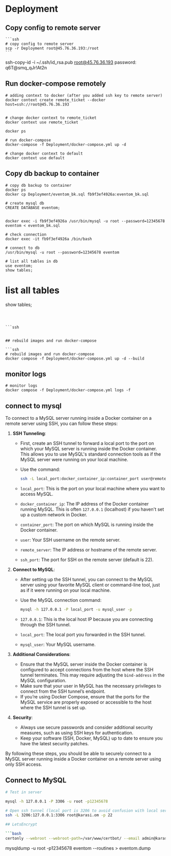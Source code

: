 # Deployment


## Copy config to remote server
    
    ```ssh
    # copy config to remote server
    scp -r Deployment root@45.76.36.193:/root
    ```

ssh-copy-id -i ~/.ssh/id_rsa.pub root@45.76.36.193
password: 
q6T@smq_qJr!At2n

## Run docker-compose remotely

```ssh 
# adding context to docker (after you added ssh key to remote server)
docker context create remote_ticket --docker host=ssh://root@45.76.36.193


# change docker context to remote_ticket
docker context use remote_ticket

docker ps

# run docker-compose
docker-compose -f Deployment/docker-compose.yml up -d

# change docker context to default
docker context use default
```


## Copy db backup to container

```ssh
# copy db backup to container
docker ps
docker cp Deployment/eventom_bk.sql fb9f3ef4926a:eventom_bk.sql

# create mysql db
CREATE DATABASE eventom;


docker exec -i fb9f3ef4926a /usr/bin/mysql -u root --password=12345678 eventom < eventom_bk.sql

# check connection
docker exec -it fb9f3ef4926a /bin/bash

# connect to db
/usr/bin/mysql -u root --password=12345678 eventom

# list all tables in db
use eventom;
show tables;
```

# list all tables
show tables;
```



```ssh


## rebuild images and run docker-compose

```ssh
# rebuild images and run docker-compose
docker compose -f Deployment/docker-compose.yml up -d --build
```

## monitor logs

```ssh
# monitor logs
docker compose -f Deployment/docker-compose.yml logs -f
```

## connect to mysql

To connect to a MySQL server running inside a Docker container on a remote server using SSH, you can follow these steps:

1. **SSH Tunneling**: 
   - First, create an SSH tunnel to forward a local port to the port on which your MySQL server is running inside the Docker container. This allows you to use MySQL's standard connection tools as if the MySQL server were running on your local machine.
   - Use the command:

     ```bash
     ssh -L local_port:docker_container_ip:container_port user@remote_server -p ssh_port
     ```
   
   - `local_port`: This is the port on your local machine where you want to access MySQL.
   - `docker_container_ip`: The IP address of the Docker container running MySQL. This is often `127.0.0.1` (localhost) if you haven't set up a custom network in Docker.
   - `container_port`: The port on which MySQL is running inside the Docker container.
   - `user`: Your SSH username on the remote server.
   - `remote_server`: The IP address or hostname of the remote server.
   - `ssh_port`: The port for SSH on the remote server (default is 22).

2. **Connect to MySQL**:
   - After setting up the SSH tunnel, you can connect to the MySQL server using your favorite MySQL client or command-line tool, just as if it were running on your local machine.
   - Use the MySQL connection command:

     ```bash
     mysql -h 127.0.0.1 -P local_port -u mysql_user -p
     ```
   
   - `127.0.0.1`: This is the local host IP because you are connecting through the SSH tunnel.
   - `local_port`: The local port you forwarded in the SSH tunnel.
   - `mysql_user`: Your MySQL username.

3. **Additional Considerations**:
   - Ensure that the MySQL server inside the Docker container is configured to accept connections from the host where the SSH tunnel terminates. This may require adjusting the `bind-address` in the MySQL configuration.
   - Make sure that your user in MySQL has the necessary privileges to connect from the SSH tunnel’s endpoint.
   - If you’re using Docker Compose, ensure that the ports for the MySQL service are properly exposed or accessible to the host where the SSH tunnel is set up.

4. **Security**:
   - Always use secure passwords and consider additional security measures, such as using SSH keys for authentication.
   - Keep your software (SSH, Docker, MySQL) up to date to ensure you have the latest security patches.

By following these steps, you should be able to securely connect to a MySQL server running inside a Docker container on a remote server using only SSH access.


## Connect to MySQL

```bash
# Test in server

mysql -h 127.0.0.1 -P 3306 -u root -p12345678

# Open ssh tunnel (local port is 3206 to avoid confusion with local server)
ssh -L 3206:127.0.0.1:3306 root@karasi.om -p 22

## LetsEncrypt

```bash
certonly --webroot --webroot-path=/var/www/certbot/ --email admin@karasi.om --agree-tos --no-eff-email -d karasi.om -v
```


 mysqldump -u root -p12345678 eventom --routines > eventom.dump